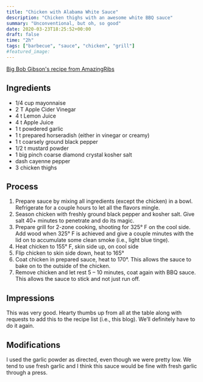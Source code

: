 ```yaml
---
title: "Chicken with Alabama White Sauce"
description: "Chicken thighs with an awesome white BBQ sauce"
summary: "Unconventional, but oh, so good"
date: 2020-03-23T18:25:52+00:00
draft: false
time: "2h"
tags: ["barbecue", "sauce", "chicken", "grill"]
#featured_image: 
---
```


[Big Bob Gibson's recipe from AmazingRibs](https://amazingribs.com/tested-recipes/chicken-recipes/big-bob-gibsons-bama-birds-white-bbq-sauce-recipe)

## Ingredients

- 1/4 cup mayonnaise
- 2 T Apple Cider Vinegar
- 4 t Lemon Juice
- 4 t Apple Juice
- 1 t powdered garlic
- 1 t prepared horseradish (either in vinegar or creamy)
- 1 t coarsely ground black pepper
- 1/2 t mustard powder
- 1 big pinch coarse diamond crystal kosher salt
- dash cayenne pepper
- 3 chicken thighs

## Process

1. Prepare sauce by mixing all ingredients (except the chicken) in a bowl. Refrigerate for a couple hours to let all the flavors mingle.
1. Season chicken with freshly ground black pepper and kosher salt. Give salt 40+ minutes to penetrate and do its magic.
1. Prepare grill for 2-zone cooking, shooting for 325° F on the cool side. Add wood when 325° F is achieved and give a couple minutes with the lid on to accumulate some clean smoke (i.e., light blue tinge).
1. Heat chicken to 155° F, skin side up, on cool side
1. Flip chicken to skin side down, heat to 165°
1. Coat chicken in prepared sauce, heat to 170°. This allows the sauce to bake on to the outside of the chicken.
1. Remove chicken and let rest 5 – 10 minutes, coat again with BBQ sauce. This allows the sauce to stick and not just run off.

## Impressions

This was very good. Hearty thumbs up from all at the table along with requests to add this to the recipe list (i.e., this blog). We’ll definitely have to do it again.

## Modifications

I used the garlic powder as directed, even though we were pretty low. We tend to use fresh garlic and I think this sauce would be fine with fresh garlic through a press.